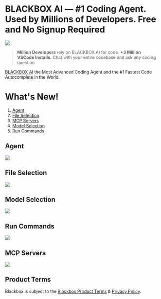 # BLACKBOX AI — #1 Coding Agent. Used by Millions of Developers. Free and No Signup Required


[![](https://storage.googleapis.com/workspace-0f70711f-8b4e-4d94-86f1-2a93ccde5887/full-deep-demo.gif)]()

>  **Million Developers** rely on BLACKBOX.AI for code. **+3 Million VSCode Installs.** Chat with your entire codebase and ask any coding question


[BLACKBOX AI](https://www.blackbox.ai 'Get Started on BLACKBOX AI') the Most Advanced Coding Agent and the #1 Fastest Code Autocomplete in the World.

# What's New!
1. [Agent](#stream-edit)
2. [File Selection](#file-select)
3. [MCP Servers](#mcp)
4. [Model Selection](#model-select)
5. [Run Commands](#run-commands)

## Agent  <a name="stream-edit"></a>

[![](https://storage.googleapis.com/workspace-0f70711f-8b4e-4d94-86f1-2a93ccde5887/full-deep-demo.gif)]()

## File Selection <a name="file-select"></a>

[![](https://storage.googleapis.com/workspace-0f70711f-8b4e-4d94-86f1-2a93ccde5887/workspace:file:UOn2aumVkIrZK1rLPwNBg:0)]()


## Model Selection <a name="model-select"></a>

[![](https://storage.googleapis.com/workspace-0f70711f-8b4e-4d94-86f1-2a93ccde5887/workspace:file:UOn2aumVkIrZK1rLPwNBg:2)]()

## Run Commands <a name="run-commands"></a>

[![](https://storage.googleapis.com/workspace-0f70711f-8b4e-4d94-86f1-2a93ccde5887/workspace:file:UOn2aumVkIrZK1rLPwNBg:3)]()

## MCP Servers <a name="mcp"></a>

[![](https://storage.googleapis.com/workspace-0f70711f-8b4e-4d94-86f1-2a93ccde5887/workspace:file:UOn2aumVkIrZK1rLPwNBg:1)]()

## Product Terms

Blackbox is subject to the [Blackbox Product Terms](https://www.blackbox.ai/terms) & [Privacy Policy](https://www.blackbox.ai/privacy).
